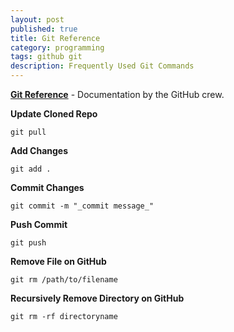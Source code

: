 ```yaml
---
layout: post
published: true
title: Git Reference
category: programming
tags: github git
description: Frequently Used Git Commands
---
```


**[Git Reference](http://gitref.org/index.html)** - Documentation by the GitHub crew.

**Update Cloned Repo**

    git pull

**Add Changes**

    git add .

**Commit Changes**

    git commit -m "_commit message_"

**Push Commit**

    git push

**Remove File on GitHub**

    git rm /path/to/filename

**Recursively Remove Directory on GitHub**

    git rm -rf directoryname
